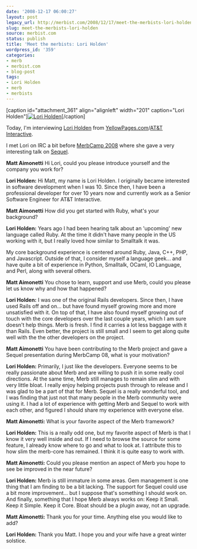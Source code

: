 ```yaml
---
date: '2008-12-17 06:00:27'
layout: post
legacy_url: http://merbist.com/2008/12/17/meet-the-merbists-lori-holden/
slug: meet-the-merbists-lori-holden
source: merbist.com
status: publish
title: 'Meet the merbists: Lori Holden'
wordpress_id: '359'
categories:
- merb
- merbist.com
- blog-post
tags:
- Lori Holden
- merb
- merbists
---
```




[caption id="attachment_361" align="alignleft" width="201" caption="Lori Holden"][![Lori Holden](http://merbist.com/wp-content/uploads/2008/12/lori_at_desk-201x300.png)](http://loriholden.com/)[/caption]

Today, I'm interviewing [Lori Holden](http://loriholden.com/) from [YellowPages.com](http://www.yellowpages.com/)/[AT&T Interactive](http://www.research.att.com/projects.cfm).




I met Lori on IRC a bit before [MerbCamp 2008](http://merbcamp.com/) where she gave a very interesting talk on [Sequel](http://sequel.rubyforge.org/).







**Matt Aimonetti** Hi Lori, could you please introduce yourself and the company you work for?




**Lori Holden:** Hi Matt, my name is Lori Holden.  I originally became interested in software development when I was 10.  Since then, I have been a professional developer for over 10 years now and currently work as a Senior Software Engineer for AT&T Interactive.


  



**Matt Aimonetti** How did you get started with Ruby, what's your background?




**Lori Holden:** Years ago I had been hearing talk about an 'upcoming' new language called Ruby.  At the time it didn't have many people in the US working with it, but I really loved how similar to Smalltalk it was.

My core background experience is centered around Ruby, Java, C++, PHP, and Javascript.  Outside of that, I consider myself a language geek... and have quite a bit of experience in Python, Smalltalk, OCaml, IO Language, and Perl, along with several others.


  



**Matt Aimonetti** You chose to learn, support and use Merb, could you please let us know why and how that happened?




**Lori Holden:** I was one of the original Rails developers.  Since then, I have used Rails off and on... but have found myself growing more and more unsatisfied with it.  On top of that, I have also found myself growing out of touch with the core developers over the last couple years, which I am sure doesn't help things.
Merb is fresh.  I find it carries a lot less baggage with it than Rails.  Even better, the project is still small and I seem to get along quite well with the the other developers on the project.


  



**Matt Aimonetti** You have been contributing to the Merb project and gave a Sequel presentation during MerbCamp 08, what is your motivation?




**Lori Holden:** Primarily, I just like the developers.  Everyone seems to be really passionate about Merb and are willing to push it in some really cool directions.  At the same time, Merb still manages to remain slim and with very little bloat.
I really enjoy helping projects push through to release and I was glad to be a part of that for Merb.
Sequel is a really wonderful tool, and I was finding that just not that many people in the Merb community were using it.  I had a lot of experience with getting Merb and Sequel to work with each other, and figured I should share my experience with everyone else.


  



**Matt Aimonetti:** What is your favorite aspect of the Merb framework?




**Lori Holden:** This is a really odd one, but my favorite aspect of Merb is that I know it very well inside and out.  If I need to browse the source for some feature, I already know where to go and what to look at.  I attribute this to how slim the merb-core has remained.  I think it is quite easy to work with.


  



**Matt Aimonetti:** Could you please mention an aspect of Merb you hope to see be improved in the near future?




**Lori Holden:** Merb is still immature in some areas.  Gem management is one thing that I am finding to be a bit lacking.  The support for Sequel could use a bit more improvement... but I suppose that's something I should work on.  And finally, something that I hope Merb always works on: Keep it Small. Keep it Simple. Keep it Core. Bloat should be a plugin away, not an upgrade.


  



**Matt Aimonetti:** Thank you for your time. Anything else you would like to add?




**Lori Holden:** Thank you Matt. I hope you and your wife have a great winter solstice.


  

